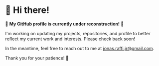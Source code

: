 # 👋 Hi there!

🚧 **My GitHub profile is currently under reconstruction!** 🚧

I'm working on updating my projects, repositories, and profile to better reflect my current work and interests. Please check back soon!

In the meantime, feel free to reach out to me at [jonas.raffi.jr@gmail.com](jonas.raffi.jr@gmail.com).

Thank you for your patience! 🙏
